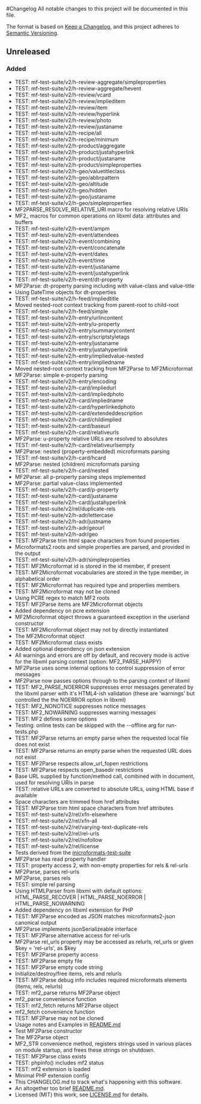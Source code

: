 #Changelog
All notable changes to this project will be documented in this file.

The format is based on [Keep a Changelog](https://keepachangelog.com/en/1.0.0/), and this project adheres to [Semantic Versioning](https://semver.org/spec/v2.0.0.html).

## Unreleased

### Added
- TEST: mf-test-suite/v2/h-review-aggregate/simpleproperties
- TEST: mf-test-suite/v2/h-review-aggregate/hevent
- TEST: mf-test-suite/v2/h-review/vcard
- TEST: mf-test-suite/v2/h-review/implieditem
- TEST: mf-test-suite/v2/h-review/item
- TEST: mf-test-suite/v2/h-review/hyperlink
- TEST: mf-test-suite/v2/h-review/photo
- TEST: mf-test-suite/v2/h-review/justaname
- TEST: mf-test-suite/v2/h-recipe/all
- TEST: mf-test-suite/v2/h-recipe/minimum
- TEST: mf-test-suite/v2/h-product/aggregate
- TEST: mf-test-suite/v2/h-product/justahyperlink
- TEST: mf-test-suite/v2/h-product/justaname
- TEST: mf-test-suite/v2/h-product/simpleproperties
- TEST: mf-test-suite/v2/h-geo/valuetitleclass
- TEST: mf-test-suite/v2/h-geo/abbrpattern
- TEST: mf-test-suite/v2/h-geo/altitude
- TEST: mf-test-suite/v2/h-geo/hidden
- TEST: mf-test-suite/v2/h-geo/justaname
- TEST: mf-test-suite/v2/h-geo/simpleproperties
- MF2PARSE_RESOLVE_RELATIVE_URI macro for resolving relative URIs
- MF2_ macros for common operations on libxml data: attributes and buffers
- TEST: mf-test-suite/v2/h-event/ampm
- TEST: mf-test-suite/v2/h-event/attendees
- TEST: mf-test-suite/v2/h-event/combining
- TEST: mf-test-suite/v2/h-event/concatenate
- TEST: mf-test-suite/v2/h-event/dates
- TEST: mf-test-suite/v2/h-event/time
- TEST: mf-test-suite/v2/h-event/justaname
- TEST: mf-test-suite/v2/h-event/justahyperlink
- TEST: mf-test-suite/v2/h-event/dt-property
- MF2Parse: dt-property parsing including with value-class and value-title
- Using DateTime objects for dt-properties
- TEST: mf-test-suite/v2/h-feed/impliedtitle
- Moved nested-root context tracking from parent-root to child-root
- TEST: mf-test-suite/v2/h-feed/simple
- TEST: mf-test-suite/v2/h-entry/urlincontent
- TEST: mf-test-suite/v2/h-entry/u-property
- TEST: mf-test-suite/v2/h-entry/summarycontent
- TEST: mf-test-suite/v2/h-entry/scriptstyletags
- TEST: mf-test-suite/v2/h-entry/justaname
- TEST: mf-test-suite/v2/h-entry/justahyperlink
- TEST: mf-test-suite/v2/h-entry/impliedvalue-nested
- TEST: mf-test-suite/v2/h-entry/impliedname
- Moved nested-root context tracking from MF2Parse to MF2Microformat
- MF2Parse: simple e-property parsing
- TEST: mf-test-suite/v2/h-entry/encoding
- TEST: mf-test-suite/v2/h-card/impliedurl
- TEST: mf-test-suite/v2/h-card/impliedphoto
- TEST: mf-test-suite/v2/h-card/impliedname
- TEST: mf-test-suite/v2/h-card/hyperlinkedphoto
- TEST: mf-test-suite/v2/h-card/extendeddescription
- TEST: mf-test-suite/v2/h-card/childimplied
- TEST: mf-test-suite/v2/h-card/baseurl
- TEST: mf-test-suite/v2/h-card/relativeurls
- MF2Parse: u-property relative URLs are resolved to absolutes
- TEST: mf-test-suite/v2/h-card/relativeurlsempty
- MF2Parse: nested (property-embedded) microformats parsing
- TEST: mf-test-suite/v2/h-card/hcard
- MF2Parse: nested (children) microformats parsing
- TEST: mf-test-suite/v2/h-card/nested
- MF2Parse: all p-property parsing steps implemented
- MF2Parse: partial value-class implemented
- TEST: mf-test-suite/v2/h-card/p-property
- TEST: mf-test-suite/v2/h-card/justaname
- TEST: mf-test-suite/v2/h-card/justahyperlink
- TEST: mf-test-suite/v2/rel/duplicate-rels
- TEST: mf-test-suite/v2/h-adr/lettercase
- TEST: mf-test-suite/v2/h-adr/justname
- TEST: mf-test-suite/v2/h-adr/geourl
- TEST: mf-test-suite/v2/h-adr/geo
- TEST: MF2Parse trim html space characters from found properties
- Microformats2 roots and simple properties are parsed, and provided in the output
- TEST: mf-test-suite/v2/h-adr/simpleproperties
- TEST: MF2Microformat id is stored in the id member, if present
- TEST: MF2Microformat vocabularies are stored in the type member, in alphabetical order
- TEST: MF2Microformat has required type and properties members
- TEST: MF2Microformat may not be cloned
- Using PCRE regex to match MF2 roots
- TEST: MF2Parse items are MF2Microformat objects
- Added dependency on pcre extension
- MF2Microformat object throws a guaranteed exception in the userland constructor
- TEST: MF2Microformat object may not by directly instantiated
- The MF2Microformat object
- TEST: MF2Microformat class exists
- Added optional dependency on json extension
- All warnings and errors are off by default, and recovery mode is active for the libxml parsing context (option: MF2_PARSE_HAPPY)
- MF2Parse uses some internal options to control suppression of error messages
- MF2Parse now passes options through to the parsing context of libxml
- TEST: MF2_PARSE_NOERROR suppresses error messages generated by the libxml parser with it's HTML4-ish validation (these are 'warnings' but controlled the the NOERROR option in libxml)
- TEST: MF2_NONOTICE suppresses notice messages
- TEST: MF2_NOWARNING suppresses warning messages
- TEST: MF2 defines some options
- Testing: online tests can be skipped with the --offline arg for run-tests.php
- TEST: MF2Parse returns an empty parse when the requested local file does not exist
- TEST: MF2Parse returns an empty parse when the requested URL does not exist
- TEST: MF2Parse respects allow_url_fopen restrictions
- TEST: MF2Parse respects open_basedir restrictions
- Base URL supplied by function/method call, combined with <base> in document, used for resolving URIs in parse
- TEST: relative URLs are converted to absolute URLs, using HTML base if available
- Space characters are trimmed from href attributes
- TEST: MF2Parse trim html space characters from href attributes
- TEST: mf-test-suite/v2/rel/xfn-elsewhere
- TEST: mf-test-suite/v2/rel/xfn-all
- TEST: mf-test-suite/v2/rel/varying-text-duplicate-rels
- TEST: mf-test-suite/v2/rel/rel-urls
- TEST: mf-test-suite/v2/rel/nofollow
- TEST: mf-test-suite/v2/rel/license
- Tests derived from the [microformats-test-suite](https://github.com/microformats/tests)
- MF2Parse has read property handler
- TEST: property access 2, with non-empty properties for rels & rel-urls
- MF2Parse, parses rel-urls
- MF2Parse, parses rels
- TEST: simple rel parsing
- Using HTMLParser from libxml with default options: HTML_PARSE_RECOVER | HTML_PARSE_NOERROR | HTML_PARSE_NOWARNING
- Added dependency on libxml extension for PHP
- TEST: MF2Parse encoded as JSON matches microformats2-json canonical output
- MF2Parse implements jsonSerializeable interface
- TEST: MF2Parse alternative access for rel-urls
- MF2Parse rel_urls property may be accessed as relurls, rel_urls or given $key = 'rel-urls', as $key
- TEST: MF2Parse property access
- TEST: MF2Parse empty file
- TEST: MF2Parse empty code string
- Initialize/destroy/free items, rels and relurls
- TEST: MF2Parse debug info includes required microformats elements (items, rels, relurls)
- TEST: mf2_parse returns MF2Parse object
- mf2_parse convenience function
- TEST: mf2_fetch returns MF2Parse object
- mf2_fetch convenience function
- TEST: MF2Parse may not be cloned
- Usage notes and Examples in [README.md](README.md)
- Test MF2Parse constructor
- The MF2Parse object
- MF2_STR convenience method, registers strings used in various places on module startup, and frees these strings on shutdown.
- TEST: MF2Parse class exists
- TEST: phpinfo() includes mf2 status
- TEST: mf2 extension is loaded
- Minimal PHP extension config
- This CHANGELOG.md to track what's happening with this software.
- An altogether too brief [README.md](README.md).
- Licensed (MIT) this work, see [LICENSE.md](LICENSE.md) for details.
